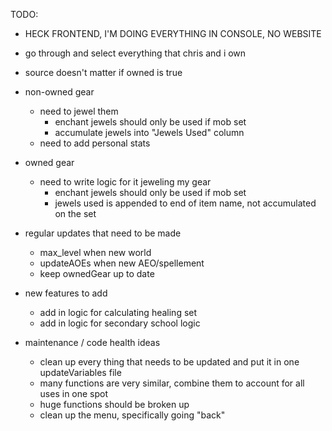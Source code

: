 TODO:

- HECK FRONTEND, I'M DOING EVERYTHING IN CONSOLE, NO WEBSITE

- go through and select everything that chris and i own

- source doesn't matter if owned is true

- non-owned gear
    - need to jewel them
        - enchant jewels should only be used if mob set
        - accumulate jewels into "Jewels Used" column
    - need to add personal stats

- owned gear
    - need to write logic for it jeweling my gear
        - enchant jewels should only be used if mob set
        - jewels used is appended to end of item name, not accumulated on the set





- regular updates that need to be made
    - max_level when new world
    - updateAOEs when new AEO/spellement
    - keep ownedGear up to date

- new features to add
    - add in logic for calculating healing set
    - add in logic for secondary school logic

- maintenance / code health ideas
    - clean up every thing that needs to be updated and put it in one updateVariables file
    - many functions are very similar, combine them to account for all uses in one spot
    - huge functions should be broken up
    - clean up the menu, specifically going "back"